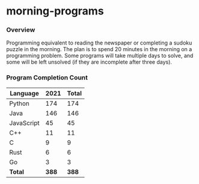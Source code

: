 # morning-programs

### Overview

Programming equivalent to reading the newspaper or completing a sudoku puzzle in the morning.  The plan is to spend 20 
minutes in the morning on a programming problem.  Some programs will take multiple days to solve, and some will be left 
unsolved (if they are incomplete after three days).

### Program Completion Count

| Language     | 2021    | Total   |
|--------------|---------|---------|
| Python       | 174     | 174     |
| Java         | 146     | 146     |
| JavaScript   | 45      | 45      |
| C++          | 11      | 11      |
| C            | 9       | 9       |
| Rust         | 6       | 6       |
| Go           | 3       | 3       |
| **Total**    | **388** | **388** |
